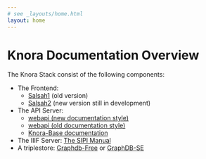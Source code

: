 ```yaml
---
# see _layouts/home.html
layout: home
---
```


# Knora Documentation Overview

The Knora Stack consist of the following components:

 - The Frontend:
    - [Salsah1](http://wiki.salsah.org) (old version)
    - [Salsah2](https://dhlab-basel.github.io/Salsah/) (new version still in development)
 - The API Server: 
    - [webapi (new documentation style)](/paradox/index.html)
    - [webapi (old documentation style)](/sphinx/index.html)
    - [Knora-Base documentation](/sphinx/02-knora-ontologies/knora-base.html)
 - The IIIF Server: [The SIPI Manual](https://dhlab-basel.github.io/Sipi/documentation/index.html)
 - A triplestore: [Graphdb-Free](http://graphdb.ontotext.com/documentation/free/) or [GraphDB-SE](http://graphdb.ontotext.com/documentation/standard/)








